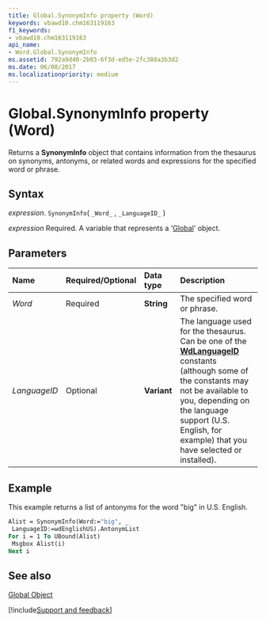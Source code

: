 ```yaml
---
title: Global.SynonymInfo property (Word)
keywords: vbawd10.chm163119163
f1_keywords:
- vbawd10.chm163119163
api_name:
- Word.Global.SynonymInfo
ms.assetid: 792a9d40-2b03-6f3d-ed5e-2fc388a3b3d2
ms.date: 06/08/2017
ms.localizationpriority: medium
---
```



# Global.SynonymInfo property (Word)

Returns a **SynonymInfo** object that contains information from the thesaurus on synonyms, antonyms, or related words and expressions for the specified word or phrase.


## Syntax

_expression_. `SynonymInfo`( `_Word_` , `_LanguageID_` )

_expression_ Required. A variable that represents a '[Global](Word.Global.md)' object.


## Parameters



|Name|Required/Optional|Data type|Description|
|:-----|:-----|:-----|:-----|
| _Word_|Required| **String**|The specified word or phrase.|
| _LanguageID_|Optional| **Variant**|The language used for the thesaurus. Can be one of the **[WdLanguageID](Word.WdLanguageID.md)** constants (although some of the constants may not be available to you, depending on the language support (U.S. English, for example) that you have selected or installed).|

## Example

This example returns a list of antonyms for the word "big" in U.S. English.


```vb
Alist = SynonymInfo(Word:="big", _ 
 LanguageID:=wdEnglishUS).AntonymList 
For i = 1 To UBound(Alist) 
 Msgbox Alist(i) 
Next i
```


## See also


[Global Object](Word.Global.md)

[!include[Support and feedback](~/includes/feedback-boilerplate.md)]